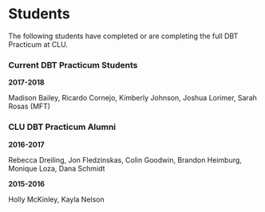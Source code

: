 # Students


The following students have completed or are completing the full DBT Practicum at CLU.

### Current DBT Practicum Students

**2017-2018** 

Madison Bailey, Ricardo Cornejo, Kimberly Johnson, Joshua Lorimer, Sarah Rosas (MFT)

### CLU DBT Practicum Alumni

**2016-2017**

Rebecca Dreiling, Jon Fledzinskas, Colin Goodwin, Brandon Heimburg, Monique Loza, Dana Schmidt

**2015-2016**

Holly McKinley, Kayla Nelson
